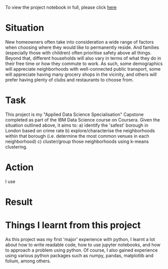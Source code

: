 To view the project notebook in full, please click [here](https://nbviewer.jupyter.org/github/tanyadyne/Coursera_Capstone/blob/master/Main%20Project/The%20Battle%20of%20the%20Neighborhoods%20-%20Notebook.ipynb)

# Situation
New homeowners often take into consideration a wide range of factors when choosing where they would like to permanently reside. And families (especially those with children) often prioritise safety above all things. Beyond that, different households will also vary in terms of what they do in their free time or how they commute to work. As such, some demographics will appreciate neighborhoods with well-connected public transport, some will appreciate having many grocery shops in the vicinity, and others will prefer having plenty of clubs and restaurants to choose from.

# Task
This project is my "Applied Data Science Specialisation" Capstone completed as part of the IBM Data Science course on Coursera. Given the situation outlined above, it aims to:
a) identify the 'safest' borough in London based on crime rate
b) explore/characterise the neighborhoods within that borough (i.e. determine the most common venues in each neighborhood)
c) cluster/group those neighborhoods using k-means clustering.

# Action
I use 


# Result


# Things I learnt from this project
As this project was my first 'major' experience with python, I learnt a lot about how to write readable code, how to use jupyter notebooks, and how to approach a problem using python. Of course, I also gained experience using various python packages such as numpy, pandas, matplotlib and folium, among others. 
